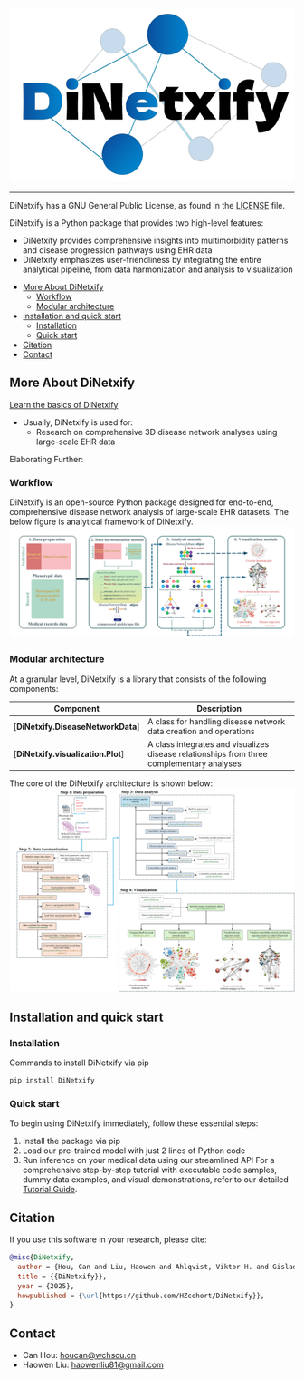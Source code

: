 ![DiNetxify Logo](./source/img/DiNetxify-logo.png)

--------------------------------------------------------------------------------
DiNetxify has a GNU General Public License, as found in the [LICENSE](LICENSE) file.

DiNetxify is a Python package that provides two high-level features:
- DiNetxify provides comprehensive insights into multimorbidity patterns and disease progression pathways using EHR data
- DiNetxify emphasizes user-friendliness by integrating the entire analytical pipeline, from data harmonization and analysis to visualization

<!-- toc -->

- [More About DiNetxify](#more-about-DiNetxify)
  - [Workflow](#Workflow)
  - [Modular architecture](#Modular-architecture)
- [Installation and quick start](#installation-and-quick-start)
  - [Installation](#installation)
  - [Quick start](#quick-start)
- [Citation](#citation)
- [Contact](#contact)

<!-- tocstop -->

## More About DiNetxify

[Learn the basics of DiNetxify](./tutorial.md)

- Usually, DiNetxify is used for:
  - Research on comprehensive 3D disease network analyses using large-scale EHR data

Elaborating Further:

### Workflow
DiNetxify is an open-source Python package designed for end-to-end, comprehensive disease network analysis of large-scale EHR datasets. The below figure is analytical framework of DiNetxify.
![analytical framework](./source/img/framework.png)

### Modular architecture
At a granular level, DiNetxify is a library that consists of the following components:

| Component | Description |
| ---- | --- |
| [**DiNetxify.DiseaseNetworkData**] | A class for handling disease network data creation and operations |
| [**DiNetxify.visualization.Plot**] | A class integrates and visualizes disease relationships from three complementary analyses |

The core of the DiNetxify architecture is shown below:
![architecture](./source/img/architecture.png)

## Installation and quick start

### Installation
Commands to install DiNetxify via pip
```bash
pip install DiNetxify
```

### Quick start
To begin using DiNetxify immediately, follow these essential steps:
1. Install the package via pip
2. Load our pre-trained model with just 2 lines of Python code
3. Run inference on your medical data using our streamlined API
For a comprehensive step-by-step tutorial with executable code samples, dummy data examples, and visual demonstrations, refer to our detailed [Tutorial Guide](./tutorial.md). 

## Citation
If you use this software in your research, please cite:
```bibtex
@misc{DiNetxify,
  author = {Hou, Can and Liu, Haowen and Ahlqvist, Viktor H. and Gisladottir, Elisabet Unnur and Yang, Yao and Yang, Huazhen and Fang, Fang and Valdimarsdóttir, Unnur A. and Song, Huan},
  title = {{DiNetxify}},
  year = {2025},
  howpublished = {\url{https://github.com/HZcohort/DiNetxify}},
}
```

## Contact
- Can Hou: [houcan@wchscu.cn](mailto:houcan@wchscu.cn)
- Haowen Liu: [haowenliu81@gmail.com](mailto:haowenliu81@gmail.com)
